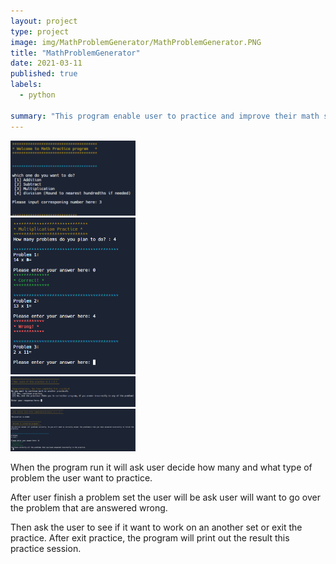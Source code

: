```yaml
---
layout: project
type: project
image: img/MathProblemGenerator/MathProblemGenerator.PNG
title: "MathProblemGenerator"
date: 2021-03-11
published: true
labels:
  - python

summary: "This program enable user to practice and improve their math skills by generating problems for user to answer."
---
```


<div class="text-center p-4">
  <img width="200px" src="../img/MathProblemGenerator/Mathgen 1.PNG" class="img-thumbnail" >
 
</div>

<div class="text-center p-4">
  
  <img width="200px" src="../img/MathProblemGenerator/Mathgen 2.PNG" class="img-thumbnail" >
 
</div>


<div class="text-center p-4">

  <img width="200px" src="../img/MathProblemGenerator/Mathgen3.PNG" class="img-thumbnail" >

</div>


<div class="text-center p-4">
  
  <img width="200px" src="../img/MathProblemGenerator/Mathgen 4.PNG" class="img-thumbnail" >
</div>

When the program run it will ask user decide how many and what type of problem the user want to practice.

After user finish a problem set the user will be ask user will want to go over the problem that are answered wrong.

Then ask the user to see if it want to work on an another set or exit the practice. After exit practice, the program will print out the result this practice session.




